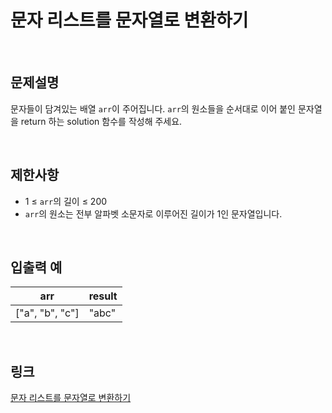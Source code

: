 # 문자 리스트를 문자열로 변환하기

<br>

## 문제설명
문자들이 담겨있는 배열 `arr`이 주어집니다. `arr`의 원소들을 순서대로 이어 붙인 문자열을 return 하는 solution 함수를 작성해 주세요.

<br>

## 제한사항
- 1 ≤ `arr`의 길이 ≤ 200
- `arr`의 원소는 전부 알파벳 소문자로 이루어진 길이가 1인 문자열입니다.

<br>

## 입출력 예
| arr | result |
|---|---|
| ["a", "b", "c"] | "abc" |

<br>

## 링크
[문자 리스트를 문자열로 변환하기](https://school.programmers.co.kr/learn/courses/30/lessons/181941)
